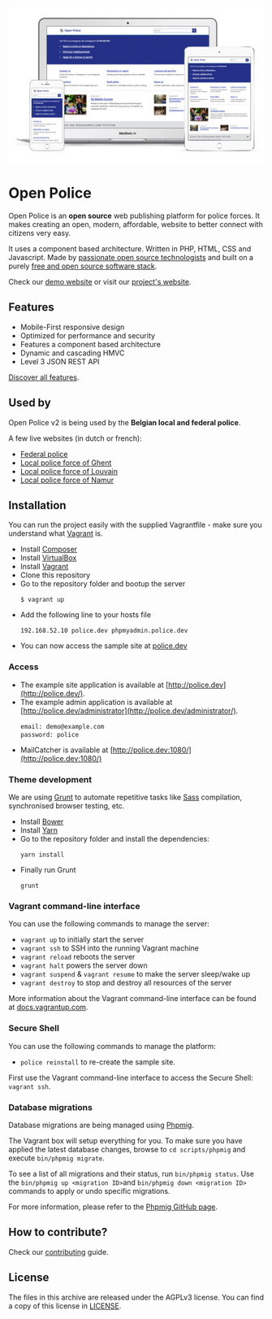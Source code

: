 ![Screenshot](screenshot.jpg)

# Open Police

Open Police is an **open source** web publishing platform for police forces. It makes creating an open, modern, affordable, website to better connect with citizens very easy.

It uses a component based architecture. Written in PHP, HTML, CSS and Javascript. Made by [passionate open source technologists](http://www.timble.net/about/) and built on a purely [free and open source software stack](https://www.timble.net/platform/open-police/stack/).

Check our [demo website](https://internet.openpolice.be/) or visit our [project's website](https://www.timble.net/platform/open-police/).

## Features

* Mobile-First responsive design
* Optimized for performance and security
* Features a component based architecture
* Dynamic and cascading HMVC
* Level 3 JSON REST API

[Discover all features](https://www.timble.net/platform/open-police/#all-features).

## Used by

Open Police v2 is being used by the **Belgian local and federal police**.

A few live websites (in dutch or french):

- [Federal police](http://www.politie.be/fed/nl)
- [Local police force of Ghent](http://www.lokalepolitie.be/5415)
- [Local police force of Louvain](http://www.lokalepolitie.be/5388)
- [Local police force of Namur](http://www.policelocale.be/5303)

## Installation

You can run the project easily with the supplied Vagrantfile - make sure you understand what [Vagrant](http://vagrantup.com/) is.

* Install [Composer](http://getcomposer.org/doc/00-intro.md)
* Install [VirtualBox](http://www.virtualbox.org/)
* Install [Vagrant](http://www.vagrantup.com/downloads.html)
* Clone this repository
* Go to the repository folder and bootup the server
    ```
    $ vagrant up
    ```
* Add the following line to your hosts file
    ```
    192.168.52.10 police.dev phpmyadmin.police.dev
    ```
* You can now access the sample site at [police.dev](http://police.dev/)

### Access

* The example site application is available at [http://police.dev](http://police.dev/).
* The example admin application is available at [http://police.dev/administrator](http://police.dev/administrator/).
    ```
    email: demo@example.com
    password: police
    ```
* MailCatcher is available at [http://police.dev:1080/](http://police.dev:1080/)

### Theme development

We are using [Grunt](http://gruntjs.com/) to automate repetitive tasks like [Sass](http://sass-lang.com/) compilation, synchronised browser testing, etc.

* Install [Bower](https://bower.io/)
* Install [Yarn](https://yarnpkg.com)
* Go to the repository folder and install the dependencies: 
    ```
    yarn install
    ```
* Finally run Grunt 
    ```
    grunt
    ```

### Vagrant command-line interface

You can use the following commands to manage the server:

* ```vagrant up``` to initially start the server
* ```vagrant ssh``` to SSH into the running Vagrant machine
* ```vagrant reload``` reboots the server
* ```vagrant halt``` powers the server down
* ```vagrant suspend``` & ```vagrant resume``` to make the server sleep/wake up
* ```vagrant destroy``` to stop and destroy all resources of the server

More information about the Vagrant command-line interface can be found at [docs.vagrantup.com](http://docs.vagrantup.com/v2/cli/index.html).

### Secure Shell

You can use the following commands to manage the platform:

* ```police reinstall``` to re-create the sample site.

First use the Vagrant command-line interface to access the Secure Shell: ```vagrant ssh```.

### Database migrations

Database migrations are being managed using [Phpmig](https://github.com/davedevelopment/phpmig).

The Vagrant box will setup everything for you. To make sure you have applied the latest database changes, browse to ```cd scripts/phpmig``` and execute ```bin/phpmig migrate```.

To see a list of all migrations and their status, run ```bin/phpmig status```. Use the ```bin/phpmig up <migration ID>```and ```bin/phpmig down <migration ID>``` commands to apply or undo specific migrations.

For more information, please refer to the [Phpmig GitHub page](https://github.com/davedevelopment/phpmig).

## How to contribute?

Check our [contributing](CONTRIBUTING.md) guide.

## License

The files in this archive are released under the AGPLv3 license. You can find a copy of this license in [LICENSE](LICENSE.md).
